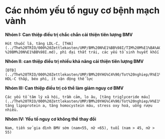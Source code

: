 # Các nhóm yếu tố nguy cơ bệnh mạch vành  
**Nhóm I: Can thiệp điều trị chắc chắn cải thiện tiên lượng BMV**  
	Hút thuốc lá, tăng LDL-C, [THA](../The%20TRIO/000%20Zettlekasten/UMP/BM%20N%E1%BB%98I/TIM%20M%E1%BA%A0CH/T%C4%82NG%20HUY%E1%BA%BET%20%C3%81P%20-%20BM%20N%E1%BB%98I.md), phì đại thất trái, các yếu tố sinh huyết khối  
**Nhóm II: can thiệp điều trị nhiều khả năng cải thiện tiên lượng BMV**  
	[ĐTĐ](../The%20TRIO/000%20Zettlekasten/UMP/BM%20YHG%C4%90/Tot%20nghiep/R%E1%BB%90I%20LO%E1%BA%A0N%20%C4%90%C6%AF%E1%BB%9CNG%20HUY%E1%BA%BET.md), HDL-C thấp, béo phì, ít vận động thể lực  
**Nhóm III: Can thiệp điều trị có thể làm giảm nguy cơ BMV**  
	Các yếu tố tâm lý xã hội, trầm cảm, lo âu, [tăng triglyceride máu](../The%20TRIO/000%20Zettlekasten/UMP/BM%20YHG%C4%90/Tot%20nghiep/H%E1%BB%98I%20CH%E1%BB%A8NG%20CHUY%E1%BB%82N%20HO%C3%81.md), tăng lipoprotein a, tăng homocystein máu, stress oxy hoá, uống rượu nhiều.  
**Nhóm IV: Yếu tố nguy cơ không thể thay đổi**  
	Nam, tiền sử gia đình BMV sớm (nam<55, nữ <65), tuổi (nam > 45, nữ > 55)